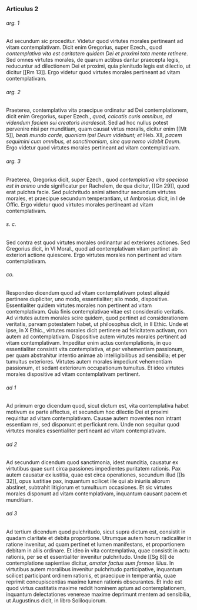 ### Articulus 2

###### arg. 1
Ad secundum sic proceditur. Videtur quod virtutes morales pertineant ad vitam contemplativam. Dicit enim Gregorius, super Ezech., quod *contemplativa vita est caritatem quidem Dei et proximi tota mente retinere*. Sed omnes virtutes morales, de quarum actibus dantur praecepta legis, reducuntur ad dilectionem Dei et proximi, quia plenitudo legis est dilectio, ut dicitur [[Rm 13]]. Ergo videtur quod virtutes morales pertineant ad vitam contemplativam.

###### arg. 2
Praeterea, contemplativa vita praecipue ordinatur ad Dei contemplationem, dicit enim Gregorius, super Ezech., *quod, calcatis curis omnibus, ad videndum faciem sui creatoris inardescit*. Sed ad hoc nullus potest pervenire nisi per munditiam, quam causat virtus moralis, dicitur enim [[Mt 5]], *beati mundo corde, quoniam ipsi Deum videbunt; et* Heb. XII, *pacem sequimini cum omnibus, et sanctimoniam, sine qua nemo videbit Deum*. Ergo videtur quod virtutes morales pertineant ad vitam contemplativam.

###### arg. 3
Praeterea, Gregorius dicit, super Ezech., quod *contemplativa vita speciosa est in animo* unde significatur per Rachelem, de qua dicitur, [[Gn 29]], quod erat pulchra facie. Sed pulchritudo animi attenditur secundum virtutes morales, et praecipue secundum temperantiam, ut Ambrosius dicit, in I de Offic. Ergo videtur quod virtutes morales pertineant ad vitam contemplativam.

###### s. c.
Sed contra est quod virtutes morales ordinantur ad exteriores actiones. Sed Gregorius dicit, in VI Moral., quod ad contemplativam vitam pertinet ab exteriori actione quiescere. Ergo virtutes morales non pertinent ad vitam contemplativam.

###### co.
Respondeo dicendum quod ad vitam contemplativam potest aliquid pertinere dupliciter, uno modo, essentialiter; alio modo, dispositive. Essentialiter quidem virtutes morales non pertinent ad vitam contemplativam. Quia finis contemplativae vitae est consideratio veritatis. Ad virtutes autem morales scire quidem, quod pertinet ad considerationem veritatis, parvam potestatem habet, ut philosophus dicit, in II Ethic. Unde et ipse, in X Ethic., virtutes morales dicit pertinere ad felicitatem activam, non autem ad contemplativam. Dispositive autem virtutes morales pertinent ad vitam contemplativam. Impeditur enim actus contemplationis, in quo essentialiter consistit vita contemplativa, et per vehementiam passionum, per quam abstrahitur intentio animae ab intelligibilibus ad sensibilia; et per tumultus exteriores. Virtutes autem morales impediunt vehementiam passionum, et sedant exteriorum occupationum tumultus. Et ideo virtutes morales dispositive ad vitam contemplativam pertinent.

###### ad 1
Ad primum ergo dicendum quod, sicut dictum est, vita contemplativa habet motivum ex parte affectus, et secundum hoc dilectio Dei et proximi requiritur ad vitam contemplativam. Causae autem moventes non intrant essentiam rei, sed disponunt et perficiunt rem. Unde non sequitur quod virtutes morales essentialiter pertineant ad vitam contemplativam.

###### ad 2
Ad secundum dicendum quod sanctimonia, idest munditia, causatur ex virtutibus quae sunt circa passiones impedientes puritatem rationis. Pax autem causatur ex iustitia, quae est circa operationes, secundum illud [[Is 32]], opus iustitiae pax, inquantum scilicet ille qui ab iniuriis aliorum abstinet, subtrahit litigiorum et tumultuum occasiones. Et sic virtutes morales disponunt ad vitam contemplativam, inquantum causant pacem et munditiam.

###### ad 3
Ad tertium dicendum quod pulchritudo, sicut supra dictum est, consistit in quadam claritate et debita proportione. Utrumque autem horum radicaliter in ratione invenitur, ad quam pertinet et lumen manifestans, et proportionem debitam in aliis ordinare. Et ideo in vita contemplativa, quae consistit in actu rationis, per se et essentialiter invenitur pulchritudo. Unde [[Sg 8]] de contemplatione sapientiae dicitur, *amator factus sum formae illius*. In virtutibus autem moralibus invenitur pulchritudo participative, inquantum scilicet participant ordinem rationis, et praecipue in temperantia, quae reprimit concupiscentias maxime lumen rationis obscurantes. Et inde est quod virtus castitatis maxime reddit hominem aptum ad contemplationem, inquantum delectationes venereae maxime deprimunt mentem ad sensibilia, ut Augustinus dicit, in libro Soliloquiorum.

